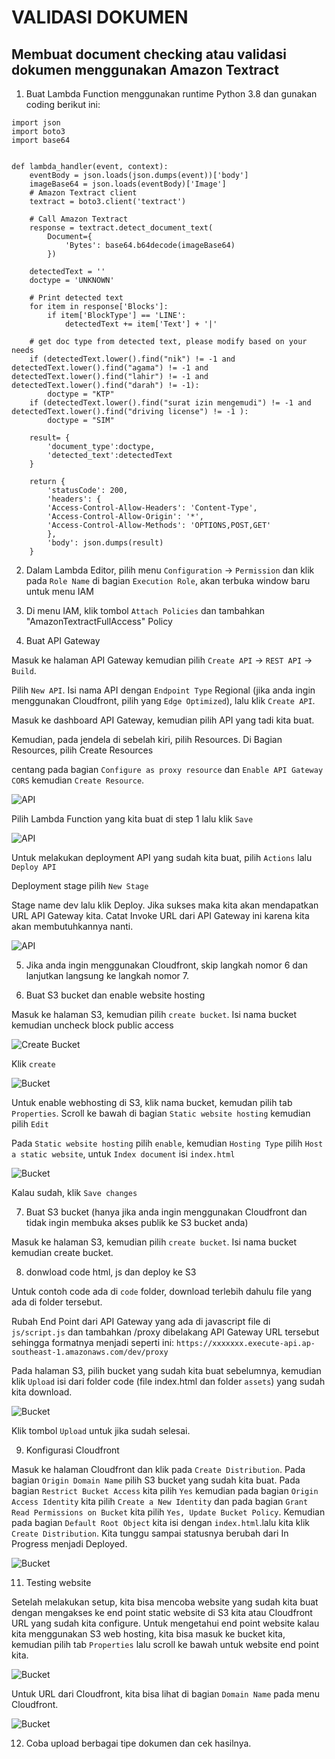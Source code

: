 # VALIDASI DOKUMEN
## Membuat document checking atau validasi dokumen menggunakan Amazon Textract

1. Buat Lambda Function menggunakan runtime Python 3.8 dan gunakan coding berikut ini:

```
import json
import boto3
import base64


def lambda_handler(event, context):
    eventBody = json.loads(json.dumps(event))['body']
    imageBase64 = json.loads(eventBody)['Image']
    # Amazon Textract client
    textract = boto3.client('textract')
    
    # Call Amazon Textract
    response = textract.detect_document_text(
        Document={
            'Bytes': base64.b64decode(imageBase64)
        })

    detectedText = ''
    doctype = 'UNKNOWN'

    # Print detected text
    for item in response['Blocks']:
        if item['BlockType'] == 'LINE':
            detectedText += item['Text'] + '|'   
    
    # get doc type from detected text, please modify based on your needs
    if (detectedText.lower().find("nik") != -1 and detectedText.lower().find("agama") != -1 and detectedText.lower().find("lahir") != -1 and detectedText.lower().find("darah") != -1):
        doctype = "KTP"
    if (detectedText.lower().find("surat izin mengemudi") != -1 and detectedText.lower().find("driving license") != -1 ):
        doctype = "SIM"
            
    result= {
        'document_type':doctype,
        'detected_text':detectedText
    }

    return {
        'statusCode': 200,
        'headers': {
        'Access-Control-Allow-Headers': 'Content-Type',
        'Access-Control-Allow-Origin': '*',
        'Access-Control-Allow-Methods': 'OPTIONS,POST,GET'
        },
        'body': json.dumps(result)
    }
```

2. Dalam Lambda Editor, pilih menu `Configuration` -> `Permission` dan klik pada `Role Name` di bagian `Execution Role`, akan terbuka window baru untuk menu IAM

3. Di menu IAM, klik tombol `Attach Policies` dan tambahkan "AmazonTextractFullAccess" Policy

4. Buat API Gateway

Masuk ke halaman API Gateway kemudian pilih `Create API` -> `REST API` -> `Build`. 

Pilih `New API`. Isi nama API dengan `Endpoint Type` Regional (jika anda ingin menggunakan Cloudfront, pilih yang `Edge Optimized`), lalu klik `Create API`. 

Masuk ke dashboard API Gateway, kemudian pilih API yang tadi kita buat. 

Kemudian, pada jendela di sebelah kiri, pilih Resources. Di Bagian Resources, pilih Create Resources

centang pada bagian `Configure as proxy resource` dan `Enable API Gateway CORS` kemudian `Create Resource`. 

![API](img/apiname.png "API")

Pilih Lambda Function yang kita buat di step 1 lalu klik `Save`

![API](img/lambda.png "API")

Untuk melakukan deployment API yang sudah kita buat, pilih `Actions` lalu `Deploy API`

Deployment stage pilih `New Stage`

Stage name dev lalu klik Deploy. Jika sukses maka kita akan mendapatkan URL API Gateway kita. Catat Invoke URL dari API Gateway ini karena kita akan membutuhkannya nanti.

![API](img/deploy.png "API")

5. Jika anda ingin menggunakan Cloudfront, skip langkah nomor 6 dan lanjutkan langsung ke langkah nomor 7.

6. Buat S3 bucket dan enable website hosting

Masuk ke halaman S3, kemudian pilih `create bucket`. Isi nama bucket kemudian uncheck block public access 

![Create Bucket](img/createbucket.png "Create Bucket")

Klik `create` 

![Bucket](img/bucket.png "Bucket")

Untuk enable webhosting di S3, klik nama bucket, kemudan pilih tab `Properties`. Scroll ke bawah di bagian `Static website hosting` kemudian pilih `Edit`

Pada `Static website hosting` pilih `enable`, kemudian `Hosting Type` pilih `Host a static website`, untuk `Index document` isi `index.html`

![Bucket](img/hosting.png "Bucket")

Kalau sudah, klik `Save changes`

7. Buat S3 bucket (hanya jika anda ingin menggunakan Cloudfront dan tidak ingin membuka akses publik ke S3 bucket anda)

Masuk ke halaman S3, kemudian pilih `create bucket`. Isi nama bucket kemudian create bucket.

8. donwload code html, js dan deploy ke S3

Untuk contoh code ada di `code` folder, download terlebih dahulu file yang ada di folder tersebut.

Rubah End Point dari API Gateway yang ada di javascript file di `js/script.js` dan tambahkan /proxy dibelakang API Gateway URL tersebut sehingga formatnya menjadi seperti ini: `https://xxxxxxx.execute-api.ap-southeast-1.amazonaws.com/dev/proxy`

Pada halaman S3, pilih bucket yang sudah kita buat sebelumnya, kemudian klik `Upload` isi dari folder code (file index.html dan folder `assets`) yang sudah kita download.

![Bucket](img/upload.png "Bucket")

Klik tombol `Upload` untuk jika sudah selesai.

9. Konfigurasi Cloudfront

Masuk ke halaman Cloudfront dan klik pada `Create Distribution`. Pada bagian `Origin Domain Name` pilih S3 bucket yang sudah kita buat.
Pada bagian `Restrict Bucket Access` kita pilih `Yes` kemudian pada bagian `Origin Access Identity` kita pilih `Create a New Identity` dan pada bagian `Grant Read Permissions on Bucket` kita pilih `Yes, Update Bucket Policy`. Kemudian pada bagian `Default Root Object` kita isi dengan `index.html`.lalu kita klik `Create Distribution`. Kita tunggu sampai statusnya berubah dari In Progress menjadi Deployed.

![Bucket](img/cf.png "Bucket")

11. Testing website

Setelah melakukan setup, kita bisa mencoba website yang sudah kita buat dengan mengakses ke end point static website di S3 kita atau Cloudfront URL yang sudah kita configure. Untuk mengetahui end point website kalau kita menggunakan S3 web hosting, kita bisa masuk ke bucket kita, kemudian pilih tab `Properties` lalu scroll ke bawah untuk website end point kita.

![Bucket](img/endpoint.png "Bucket")

Untuk URL dari Cloudfront, kita bisa lihat di bagian `Domain Name` pada menu Cloudfront.

![Bucket](img/cloudfront.png "Bucket")

12. Coba upload berbagai tipe dokumen dan cek hasilnya.
